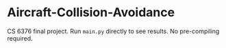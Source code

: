 # Aircraft-Collision-Avoidance

CS 6376 final project. Run `main.py` directly to see results. No pre-compiling required.

